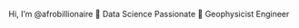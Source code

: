 Hi, I’m @afrobillionaire
👋 Data Science Passionate
👀 Geophysicist Engineer


<!---
afrobillionaire/afrobillionaire is a ✨ special ✨ repository because its `README.md` (this file) appears on your GitHub profile.
You can click the Preview link to take a look at your changes.
--->

